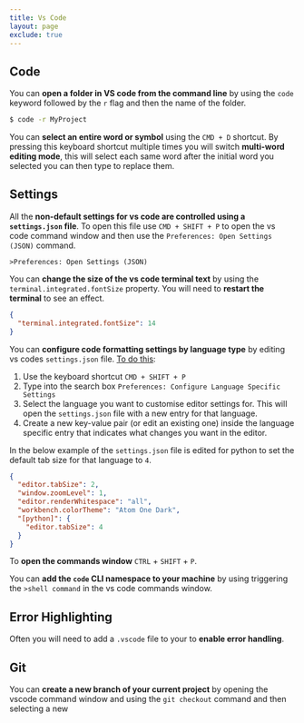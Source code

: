 ```yaml
---
title: Vs Code
layout: page
exclude: true
---
```


## Code

You can **open a folder in VS code from the command line** by using the `code` keyword followed by the `r` flag and then the name of the folder.
```bash
$ code -r MyProject
```

You can **select an entire word or symbol** using the `CMD + D` shortcut. By pressing this keyboard shortcut multiple times you will switch **multi-word editing mode**, this will select each same word after the initial word you selected you can then type to replace them.

## Settings

All the **non-default settings for vs code are controlled using a `settings.json` file**. To open this file use `CMD + SHIFT + P` to open the vs code command window and then use the `Preferences: Open Settings (JSON)` command.
```
>Preferences: Open Settings (JSON)
```

You can **change the size of the vs code terminal text** by using the `terminal.integrated.fontSize` property. You will need to **restart the terminal** to see an effect.
```json
{
  "terminal.integrated.fontSize": 14
}
```

You can **configure code formatting settings by language type** by editing vs codes `settings.json` file. [To do this](https://stackoverflow.com/questions/34247939/how-to-set-per-filetype-tab-size):

1. Use the keyboard shortcut `CMD + SHIFT + P`
2. Type into the search box `Preferences: Configure Language Specific Settings`
3. Select the language you want to customise editor settings for. This will open the `settings.json` file with a new entry for that language.
4. Create a new key-value pair (or edit an existing one) inside the language specific entry that indicates what changes you want in the editor.
 
In the below example of the `settings.json` file is edited for python to set the default tab size for that language to `4`.
```json
{
  "editor.tabSize": 2,
  "window.zoomLevel": 1,
  "editor.renderWhitespace": "all",
  "workbench.colorTheme": "Atom One Dark",
  "[python]": {
    "editor.tabSize": 4
  }
}
```

To **open the commands window** `CTRL` + `SHIFT` + `P`.

You can **add the `code` CLI namespace to your machine** by using triggering the `>shell command` in the vs code commands window.

## Error Highlighting

Often you will need to add a `.vscode` file to your to **enable error handling**.

## Git

You can **create a new branch of your current project** by opening the vscode command window and using the `git checkout` command and then selecting a new
<!--stackedit_data:
eyJoaXN0b3J5IjpbMjEyNzQ2NTYwOSwtNjk5MDYwNjQyLDI3OD
Y2MDM2MSwtMTQxOTUyMDMzMCwyNjQ3NjI5NzAsMTMxNzc5NzM5
NiwxMzgyNjMwMTQwLC0xNzM3OTAyNTcxLC0xMDM4OTEwMjAzXX
0=
-->